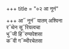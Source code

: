 +++
title = "०२ आ नूनं"

+++
आ᳓ नूनं᳓ यातम् अश्विना  
र᳓थेन सू᳓रियत्वचा  
भु᳓जी हि᳓रण्यपेशसा  
क᳓वी ग᳓म्भीरचेतसा
